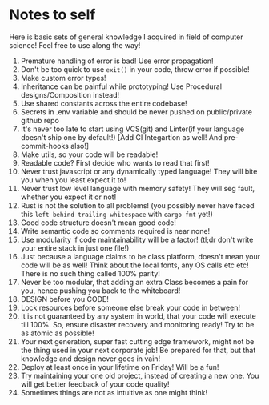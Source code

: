 # Notes to self

Here is basic sets of general knowledge I acquired in field of computer science! Feel free to use along the way!

1. Premature handling of error is bad! Use error propagation!
2. Don't be too quick to use `exit()` in your code, throw error if possible!
3. Make custom error types!
4. Inheritance can be painful while prototyping! Use Procedural designs/Composition instead!
5. Use shared constants across the entire codebase!
6. Secrets in .env variable and should be never pushed on public/private github repo
7. It's never too late to start using VCS(git) and Linter(if your language doesn't ship one by default!) [Add CI Integartion as well! And pre-commit-hooks also!]
8. Make utils, so your code will be readable!
9. Readable code? First decide who wants to read that first!
10. Never trust javascript or any dynamically typed language! They will bite you when you least expect it to!
11. Never trust low level language with memory safety! They will seg fault, whether you expect it or not!
12. Rust is not the solution to all problems! (you possibly never have faced this `left behind trailing whitespace` with `cargo fmt` yet!)
13. Good code structure doesn't mean good code!
14. Write semantic code so comments required is near none!
15. Use modularity if code maintainability will be a factor! (tl;dr don't write your entire stack in just one file!)
16. Just because a language claims to be class platform, doesn't mean your code will be as well! Think about the local fonts, any OS calls etc etc! There is no such thing called 100% parity!
17. Never be too modular, that adding an extra Class becomes a pain for you, hence pushing you back to the whiteboard!
18. DESIGN before you CODE!
19. Lock resources before someone else break your code in between!
20. It is not guaranteed by any system in world, that your code will execute till 100%. So, ensure disaster recovery and monitoring ready! Try to be as atomic as possible!
21. Your next generation, super fast cutting edge framework, might not be the thing used in your next corporate job! Be prepared for that, but that knowledge and design never goes in vain!
22. Deploy at least once in your lifetime on Friday! Will be a fun!
23. Try maintaining your one old project, instead of creating a new one. You will get better feedback of your code quality!
24. Sometimes things are not as intuitive as one might think!
